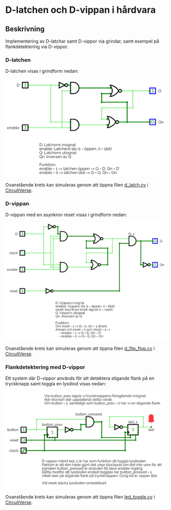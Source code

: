 # D-latchen och D-vippan i hårdvara

## Beskrivning 
Implementering av D-latchar samt D-vippor via grindar, samt exempel på flankdetektering via D-vippor.

### D-latchen

D-latchen visas i grindform nedan:

![D-latchen](./images/d_latch.png)

Ovanstående krets kan simuleras genom att öppna filen [d_latch.cv](./circuits/d_latch.cv) 
i [CircuitVerse](https://circuitverse.org/simulator).

### D-vippan

D-vippan med en asynkron reset visas i grindform nedan:

![D-vippan med asynkron reset](./images/d_flip_flop.png)

Ovanstående krets kan simuleras genom att öppna filen [d_flip_flop.cv](./circuits/d_flip_flop.cv) 
i [CircuitVerse](https://circuitverse.org/simulator).

### Flankdetektering med D-vippor

Ett system där D-vippor används för att detektera stigande flank på en tryckknapp samt toggla en
lysdiod visas nedan:

![Flankdetektering med D-vippor](./images/led_toggle.png)

Ovanstående krets kan simuleras genom att öppna filen [led_toggle.cv](./circuits/led_toggle.cv) 
i [CircuitVerse](https://circuitverse.org/simulator).
